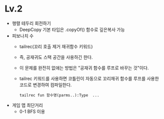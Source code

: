 #   Lv.2
-   행렬 테두리 회전하기
    -   DeepCopy
        기본 타입은 .copyOf() 함수로 깊은복사 가능
-   피보나치 수
    -    tailrec(꼬리 호출 제거 재귀함수 키워드)
    -    즉, 공재귀도 스택 공간을 사용하긴 한다.
    -   이 문제를 완전히 없애는 방법은 "공재귀 함수를 루프로 바꾸는 것"이다.
    -   tailrec 키워드를 사용하면 코틀린이 자동으로 꼬리재귀 함수를 루프를 사용한 코드로 변경하여 컴파일한다.

            tailrec fun 함수명(parms..):Type  ...

-   게임 맵 최단거리
    -   0-1 BFS 이용